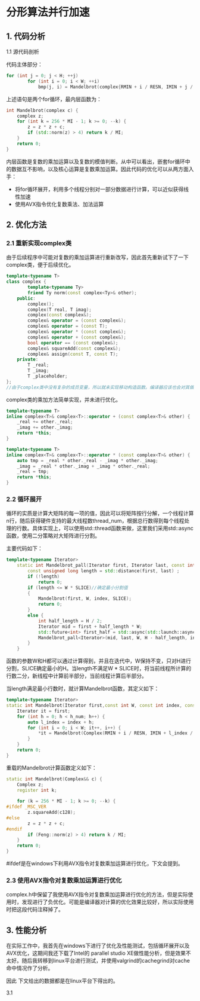 # 分形算法并行加速

## 1. 代码分析

1.1 源代码剖析

代码主体部分：

```c++
for (int j = 0; j < H; ++j)
		for (int i = 0; i < W; ++i)
			bmp(j, i) = Mandelbrot(complex{RMIN + i / RESN, IMIN + j / RESN});
```

上述语句是两个for循环，最内层函数为：

```c++
int Mandelbrot(complex c) {
	complex z;
	for (int k = 256 * MI - 1; k >= 0; --k) {
		z = z * z + c;
		if (std::norm(z) > 4) return k / MI;
	}
	return 0;
}
```

内层函数是复数的乘加运算以及复数的模值判断。从中可以看出，嵌套for循环中的数据互不影响，以及核心运算是复数乘加运算。因此代码的优化可以从两方面入手：

- 将for循环展开，利用多个线程分别对一部分数据进行计算，可以近似获得线性加速
- 使用AVX指令优化复数乘法、加法运算

## 2. 优化方法

### 2.1 重新实现complex类

由于后续程序中可能对复数的乘加运算进行重新改写，因此首先重新试下了一下complex类，便于后续优化。

```c++
template<typename T>
class complex {
   	 	template<typename Ty>
    	friend Ty norm(const complex<Ty>& other);
    public:
        complex();
        complex(T real, T imag);
        complex(const complex&);
        complex& operator = (const complex&);
        complex& operator = (const T);
        complex& operator * (const complex&);
        complex& operator + (const complex&);
        bool operator == (const complex&);
        complex& squareAdd(const complex&);
        complex& assign(const T, const T);
    private:
        T _real;
        T _imag;
        T _placeholder;
};
//由于complex类中没有复杂的成员变量，所以就未实现移动构造函数。编译器应该也会对其做优化。
```

complex类的乘加方法简单实现，并未进行优化。

```c++
template<typename T>
inline complex<T>& complex<T>::operator + (const complex<T>& other) {
    _real += other._real;
    _imag += other._imag;
    return *this;
}

template<typename T>
inline complex<T>& complex<T>::operator * (const complex<T>& other) {
    auto tmp = _real * other._real - _imag * other._imag;
    _imag = _real * other._imag + _imag * other._real;
    _real = tmp;
    return *this;
}
```

### 2.2 循环展开

循环的实质是计算大矩阵的每一项的值，因此可以将矩阵按行分解，一个线程计算n行，随后获得硬件支持的最大线程数thread_num，根据总行数得到每个线程处理的行数。具体实现上，可以使用std::thread函数来做，这里我们采用std::async函数，使用二分策略对大矩阵进行分割。

主要代码如下：

```c++
template<typename Iterator> 
	static int Mandelbrot_pall(Iterator first, Iterator last, const int W, int H, const int index) {
		const unsigned long length = std::distance(first, last) ;
		if (!length)
			return 0;
		if (length <= W * SLICE)//确定最小分割值
		{
			Mandelbrot(first, W, index, SLICE);
			return 0;
		}
		else {
			int half_length = H / 2;
			Iterator mid = first + half_length * W;
			std::future<int> first_half = std::async(std::launch::async ,&Mandelbrot_pall<Iterator>, first, mid, W, half_length, index);
			Mandelbrot_pall<Iterator>(mid, last, W, H - half_length, index + half_length);
		}
	}
```

函数的参数W和H都可以通过计算得到，并且在迭代中，W保持不变，只对H进行分割，SLICE确定最小的H。当length不满足W * SLICE时，将当前线程所计算的行数二分，新线程中计算前半部分，当前线程计算后半部分。

当length满足最小行数时，就计算Mandelbrot函数，其定义如下：

```c++
template<typename Iterator>
static int Mandelbrot(Iterator first,const int W, const int index, const int h_num) {
	Iterator it = first;
	for (int h = 0; h < h_num; h++) {
		auto l_index = index + h;
		for (int i = 0; i < W; it++, i++) {
			*it = Mandelbrot(Complex(RMIN + i / RESN, IMIN + l_index / RESN));
		}
	}
	return 0;
}
```

重载的Mandelbrot计算函数定义如下：

```c++
static int Mandelbrot(Complex&& c) {
    Complex z;
    register int k;
    
    for (k = 256 * MI - 1; k >= 0; --k) {
#ifdef _MSC_VER
        z.squareAdd(c128);
#else
        z = z * z + c;
#endif
        if (Feng::norm(z) > 4) return k / MI;
    }
    return 0;
}
```

#ifdef是在windows下利用AVX指令对复数乘加运算进行优化，下文会提到。

### 2.3 使用AVX指令对复数乘加运算进行优化

complex.h中保留了我使用AVX指令对复数乘加运算进行优化的方法，但是实际使用时，发现进行了负优化。可能是编译器对计算的优化效果比较好，所以实际使用时把这段代码注释掉了。

## 3. 性能分析

在实际工作中，我首先在windows下进行了优化及性能测试，包括循环展开以及AVX优化，这期间我还下载了Intel的 parallel studio XE做性能分析，但是效果不太好。随后我转移到linux平台进行测试，并使用valgrind的cachegrind对cache命中情况作了分析。

因此 下文给出的数据都是在linux平台下得出的。

3.1 